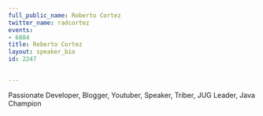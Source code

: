 ---
full_public_name: Roberto Cortez
twitter_name: radcortez
events:
- 6884
title: Roberto Cortez
layout: speaker_bio
id: 2247

---
Passionate Developer, Blogger, Youtuber, Speaker, Triber, JUG Leader, Java Champion